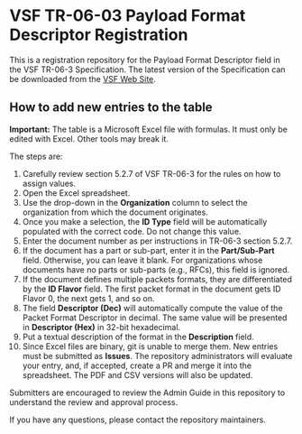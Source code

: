 # VSF TR-06-03 Payload Format Descriptor Registration

This is a registration repository for the Payload Format Descriptor field in the VSF TR-06-3 Specification. The latest version of the Specification can be downloaded from the [VSF Web Site](https://www.vsf.tv/).

## How to add new entries to the table

**Important:** The table is a Microsoft Excel file with formulas. It
must only be edited with Excel. Other tools may break it.

The steps are:

1. Carefully review section 5.2.7 of VSF TR-06-3 for the rules on how
to assign values.
1. Open the Excel spreadsheet.
1. Use the drop-down in the **Organization** column to select the
organization from which the document originates.
1. Once you make a selection, the **ID Type** field will be
automatically populated with the correct code. Do not change this
value.
1. Enter the document number as per instructions in TR-06-3 section
5.2.7.
1. If the document has a part or sub-part, enter it in the
**Part/Sub-Part** field. Otherwise, you can leave it blank. For
organizations whose documents have no parts or sub-parts (e.g., RFCs),
this field is ignored.
1. If the document defines multiple packets formats, they are
differentiated by the **ID Flavor** field. The first packet format in
the document gets ID Flavor 0, the next gets 1, and so on.
1. The field **Descriptor (Dec)** will automatically compute the value
of the Packet Format Descriptor in decimal. The same value will be
presented in **Descriptor (Hex)** in 32-bit hexadecimal.
1. Put a textual description of the format in the **Description**
field.
1. Since Excel files are binary, git is unable to merge
them. New entries must be submitted as **Issues**. The repository
administrators will evaluate your entry, and, if accepted, create a PR
and merge it into the spreadsheet. The PDF and CSV versions will also
be updated.

Submitters are encouraged to review the Admin Guide in this repository
to understand the review and approval process.

If you have any questions, please contact the repository maintainers.

